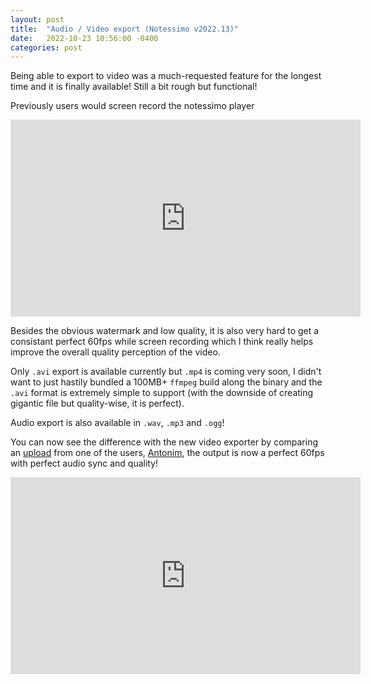 ```yaml
---
layout: post
title:  "Audio / Video export (Notessimo v2022.13)"
date:   2022-10-23 10:56:00 -0400
categories: post
---
```


Being able to export to video was a much-requested feature for the longest time and it is finally available! Still a bit rough but functional!

Previously users would screen record the notessimo player

<center class="video-wrapper"><iframe width="560" height="315" src="https://www.youtube.com/embed/VyYUMKREyoU" title="YouTube video player" frameborder="0" allow="accelerometer; autoplay; clipboard-write; encrypted-media; gyroscope; picture-in-picture" allowfullscreen></iframe></center>

Besides the obvious watermark and low quality, it is also very hard to get a consistant perfect 60fps while screen recording which I think really helps improve the overall quality perception of the video.

Only `.avi` export is available currently but `.mp4` is coming very soon, I didn't want to just hastily bundled a 100MB+ `ffmpeg` build along the binary and the `.avi` format is extremely simple to support (with the downside of creating gigantic file but quality-wise, it is perfect).

Audio export is also available in `.wav`, `.mp3` and `.ogg`!

You can now see the difference with the new video exporter by comparing an [upload](https://notessimo.net/s/eBORKaihIJ) from one of the users, [Antonim](https://notessimo.net/u/Ace1257), the output is now a perfect 60fps with perfect audio sync and quality!

<center class="video-wrapper"><iframe width="560" height="315" src="https://www.youtube.com/embed/Uw8V9jDDsF4" title="YouTube video player" frameborder="0" allow="accelerometer; autoplay; clipboard-write; encrypted-media; gyroscope; picture-in-picture" allowfullscreen></iframe></center>

<br/>
<div id='discourse-comments'></div>

<script type="text/javascript">
  DiscourseEmbed = { discourseUrl: 'https://community.notessimo.net/',
                     discourseEmbedUrl: 'https://jd.boiv.in/post/2022/10/23/video.html' };

  (function() {
    var d = document.createElement('script'); d.type = 'text/javascript'; d.async = true;
    d.src = DiscourseEmbed.discourseUrl + 'javascripts/embed.js';
    (document.getElementsByTagName('head')[0] || document.getElementsByTagName('body')[0]).appendChild(d);
  })();
</script>